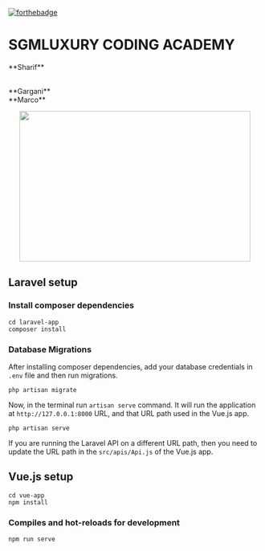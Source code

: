 [![forthebadge](https://forthebadge.com/images/badges/made-with-vue.svg)](https://forthebadge.com)

# SGMLUXURY **CODING ACADEMY**

<p style="align-text">**Sharif** </p> <br>
**Gargani** <br>
**Marco** <br>

<p align="center">
  <img width="460" height="300" src="https://ibb.co/PW0WvZM">
</p>

## Laravel setup

### Install composer dependencies

```
cd laravel-app
composer install
```

### Database Migrations

After installing composer dependencies, add your database credentials in `.env` file and then run migrations.

```
php artisan migrate
```

Now, in the terminal run `artisan serve` command. It will run the application at `http://127.0.0.1:8000` URL, and that URL path used in the Vue.js app.

```
php artisan serve
```

If you are running the Laravel API on a different URL path, then you need to update the URL path in the `src/apis/Api.js` of the Vue.js app.

## Vue.js setup

```
cd vue-app
npm install
```

### Compiles and hot-reloads for development

```
npm run serve
```
